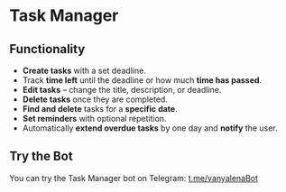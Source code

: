 # Task Manager

## Functionality

*   **Create tasks** with a set deadline.
*   Track **time left** until the deadline or how much **time has passed**.
*   **Edit tasks** – change the title, description, or deadline.
*   **Delete tasks** once they are completed.
*   **Find and delete** tasks for a **specific date**.
*   **Set reminders** with optional repetition.
*   Automatically **extend overdue tasks** by one day and **notify** the user.

## Try the Bot

You can try the Task Manager bot on Telegram: [t.me/vanyalenaBot](https://t.me/vanyalenaBot)
